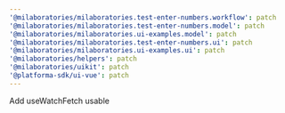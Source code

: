 ```yaml
---
'@milaboratories/milaboratories.test-enter-numbers.workflow': patch
'@milaboratories/milaboratories.test-enter-numbers.model': patch
'@milaboratories/milaboratories.ui-examples.model': patch
'@milaboratories/milaboratories.test-enter-numbers.ui': patch
'@milaboratories/milaboratories.ui-examples.ui': patch
'@milaboratories/helpers': patch
'@milaboratories/uikit': patch
'@platforma-sdk/ui-vue': patch
---
```


Add useWatchFetch usable
